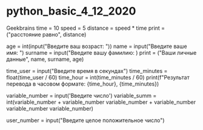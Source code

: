 # python_basic_4_12_2020
Geekbrains 
time = 10 
speed = 5
distance = speed * time
print = ("расстояние равно", distance)
    
age = int(input("Введите ваш возраст: "))
name = input("Введите ваше имя: ") 
surname = input("Введите вашу фамилию: )
print = ("Ваши личные данные", name, surname, age)

time_user = input("Введите время в секундах")
time_minutes = float(time_user / 60) 
time_hour = int(time_minutes / 60)
print(f"Результат перевода в часовом формате: {time_hour}, {time_minutes})

variable_number = input('Введите число')
variable_summ = int(variable_number + variable_number variable_number + variable_number variable_number variable_number)

user_number = input("Введите целое положительное число")

    
